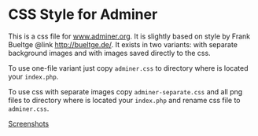 CSS Style for Adminer
=============

This is a css file for www.adminer.org. It is slightly based on style by Frank Bueltge @link http://bueltge.de/. It exists in two variants: with separate background images and with images saved directly to the css.

To use one-file variant just copy `adminer.css` to directory where is located your `index.php`.

To use css with separate images copy `adminer-separate.css` and all png files to directory where is located your `index.php` and rename css file to `adminer.css`.

[Screenshots](http://github.com/iJakub/AdminerCSS/wiki/Screenshots)